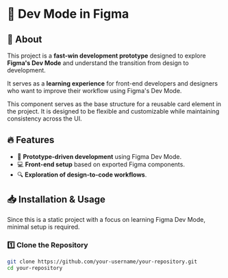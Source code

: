 # 🚀 Dev Mode in Figma 

## 📖 About

This project is a **fast-win development prototype** designed to explore **Figma's Dev Mode** and understand the transition from design to development.

It serves as a **learning experience** for front-end developers and designers who want to improve their workflow using Figma's Dev Mode.

This component serves as the base structure for a reusable card element in the project. It is designed to be flexible and customizable while maintaining consistency across the UI.

## 🔥 Features

- 🎨 **Prototype-driven development** using Figma Dev Mode.
- 💻 **Front-end setup** based on exported Figma components.
- 🔍 **Exploration of design-to-code workflows**.

## 📥 Installation & Usage

Since this is a static project with a focus on learning Figma Dev Mode, minimal setup is required.

### 1️⃣ Clone the Repository

```sh
git clone https://github.com/your-username/your-repository.git
cd your-repository
```
